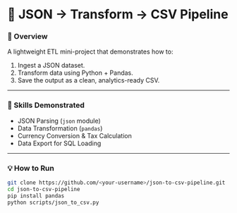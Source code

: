 # 🧩 JSON → Transform → CSV Pipeline

### 🚀 Overview
A lightweight ETL mini-project that demonstrates how to:
1. Ingest a JSON dataset.
2. Transform data using Python + Pandas.
3. Save the output as a clean, analytics-ready CSV.

---

### 🧠 Skills Demonstrated
- JSON Parsing (`json` module)
- Data Transformation (`pandas`)
- Currency Conversion & Tax Calculation
- Data Export for SQL Loading

---

### 💡 How to Run
```bash
git clone https://github.com/<your-username>/json-to-csv-pipeline.git
cd json-to-csv-pipeline
pip install pandas
python scripts/json_to_csv.py
